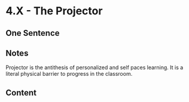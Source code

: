 # 4.X - The Projector

## One Sentence

## Notes
Projector is the antithesis of personalized and self paces learning. It is a literal physical barrier to progress in the classroom. 

## Content
